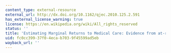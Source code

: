 ```yaml
---
content_type: external-resource
external_url: http://dx.doi.org/10.1162/qjec.2010.125.2.591
has_external_license_warning: true
license: https://en.wikipedia.org/wiki/All_rights_reserved
status: ''
title: 'Estimating Marginal Returns to Medical Care: Evidence from at-risk Newborns'
uid: fc0cc399-37f0-4eca-b703-9f45599ad5eb
wayback_url: ''
---
```


